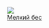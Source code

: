 ![](/books/prose_classic/Федор%20Сологуб/Мелкий%20бес.jpg)  
[Мелкий бес](/books/prose_classic/Федор%20Сологуб/Мелкий%20бес)